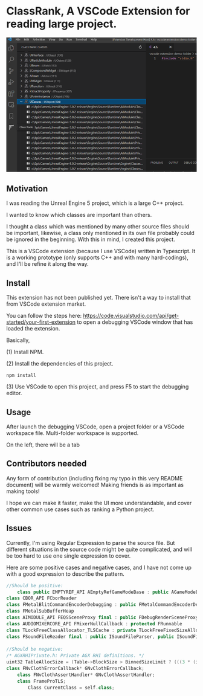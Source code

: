 # ClassRank, A VSCode Extension for reading large project.

![screenshot](media/screenshot.png)


## Motivation

I was reading the Unreal Engine 5 project, which is a large C++ project.

I wanted to know which classes are important than others.

I thought a class which was mentioned by many other source files should be important, likewise, a class only mentioned in its own file probably could be ignored in the beginning.
With this in mind, I created this project.

This is a VSCode extension (because I use VSCode) written in Typescript. It is a working prototype (only supports C++ and with many hard-codings), and I'll be refine it along the way.


## Install

This extension has not been published yet. There isn't a way to install that from VSCode extension market.

You can follow the steps here: https://code.visualstudio.com/api/get-started/your-first-extension to open a debugging VSCode window that has loaded the extension.

Basically, 

(1) Install NPM.

(2) Install the dependencies of this project.
```
npm install 
```

(3) Use VSCode to open this project, and press F5 to start the debugging editor.

## Usage

After launch the debugging VSCode, open a project folder or a VSCode workspace file. Multi-folder workspace is supported.

On the left, there will be a tab


## Contributors needed

Any form of contribution (including fixing my typo in this very README document) will be warmly welcomed! Making friends is as important as making tools!

I hope we can make it faster, make the UI more understandable, and cover other common use cases such as ranking a Python project.


## Issues

Currently, I'm using Regular Expression to parse the source file. But different situations in the source code might be quite complicated, and will be too hard to use one single expression to cover.

Here are some positive cases and negative cases, and I have not come up with a good expression to describe the pattern.

```c++
//Should be positive:
    class public EMPTYREF_API AEmptyRefGameModeBase : public AGameModeBase
class CBOR_API FCborReader
class FMetalBlitCommandEncoderDebugging : public FMetalCommandEncoderDebugging
class FMetalSubBufferHeap
class AIMODULE_API FEQSSceneProxy final : public FDebugRenderSceneProxy
class AUDIOMIXERCORE_API FMixerNullCallback : protected FRunnable
class TLockFreeClassAllocator_TLSCache : private TLockFreeFixedSizeAllocator_TLSCache<sizeof(T), TPaddingForCacheContention, FNoopCounter , AllowDisablingOfTrim>
class FSoundFileReader final : public ISoundFileParser, public ISoundFileReader

//Should be negative:
/* AGXRHIPrivate.h: Private AGX RHI definitions. */
uint32 TableAllocSize = (Table->BlockSize > BinnedSizeLimit ? (((3 * (i - BinnedSizeLimit)) + 3)*Private::BINNED_ALLOC_POOL_SIZE) : Private::BINNED_ALLOC_POOL_SIZE);
class FNvClothErrorCallback* GNvClothErrorCallback;
	class FNvClothAssertHandler* GNvClothAssertHandler;
	class FrameProTLS;
		Class CurrentClass = self.class;
```
